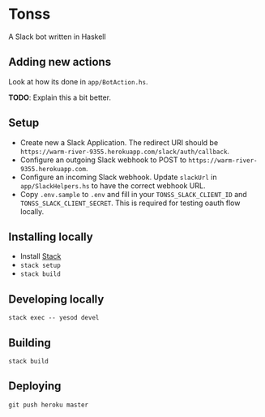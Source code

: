 # Tonss

A Slack bot written in Haskell

## Adding new actions

Look at how its done in `app/BotAction.hs`.

**TODO**: Explain this a bit better.

## Setup

- Create new a Slack Application. The redirect URI should be `https://warm-river-9355.herokuapp.com/slack/auth/callback`.
- Configure an outgoing Slack webhook to POST to `https://warm-river-9355.herokuapp.com`.
- Configure an incoming Slack webhook. Update `slackUrl` in `app/SlackHelpers.hs` to have the correct webhook URL.
- Copy `.env.sample` to `.env` and fill in your `TONSS_SLACK_CLIENT_ID` and `TONSS_SLACK_CLIENT_SECRET`. This is required for testing oauth flow locally.

## Installing locally

- Install [Stack](https://github.com/commercialhaskell/stack)
- `stack setup`
- `stack build`

## Developing locally

`stack exec -- yesod devel`

## Building

`stack build`

## Deploying

`git push heroku master`
